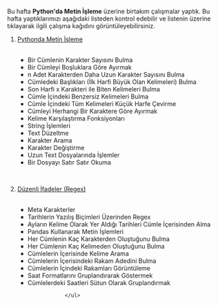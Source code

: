 <p>Bu hafta <b>Python'da Metin İşleme</b> üzerine birtakım çalışmalar yaptık. Bu hafta yaptıklarımızı aşağıdaki listeden kontrol edebilir ve listenin üzerine tıklayarak ilgili çalışma kağıdını görüntüleyebilirsiniz.</p>



<ol type="1">
<li><a href="https://github.com/melikeoguz/Metin-Madenciligi-Calisma-Kagitlari/blob/master/pages/Python'da%20Metin%20İşleme.ipynb">Pythonda Metin İşleme</a></li> </br>
  <ul type="square">
                  <li>Bir Cümlenin Karakter Sayısını Bulma</li>
                  <li>Bir Cümleyi Boşluklara Göre Ayırmak</li>
                  <li>n Adet Karakterden Daha Uzun Karakter Sayısını Bulma</li>
                  <li>Cümledeki Başlıkları (İlk Harfi Büyük Olan Kelimeleri) Bulma</li>
                  <li>Son Harfi x Karakteri ile Biten Kelimeleri Bulma</li>
                  <li>Cümle İçindeki Benzersiz Kelimeleri Bulma</li>
                  <li>Cümle İçindeki Tüm Kelimeleri Küçük Harfe Çevirme</li>
                  <li>Cümleyi Herhangi Bir Karaktere Göre Ayırmak</li>
                  <li>Kelime Karşılaştırma Fonksiyonları</li>
                  <li>String İşlemleri</li>
                  <li>Text Düzeltme</li>
                  <li>Karakter Arama</li>
                  <li>Karakter Değiştirme</li>
                  <li>Uzun Text Dosyalarında İşlemler</li>
                  <li>Bir Dosyayı Satır Satır Okuma</li>
  </ul>
                  
</br><li><a href="https://github.com/melikeoguz/Metin-Madenciligi-Calisma-Kagitlari/blob/master/pages/Düzenli%20İfadeler%20(Regex).ipynb">Düzenli İfadeler (Regex)</a></li> </br>
                <ul type="square">
                <li>Meta Karakterler</li>
                <li>Tarihlerin Yazılış Biçimleri Üzerinden Regex</li>
                <li>Ayların Kelime Olarak Yer Aldığı Tarihleri Cümle İçerisinden Alma</li>
                <li>Pandas Kullanarak Metin İşlemleri</li>
                <li>Her Cümlenin Kaç Karakterden Oluştuğunu Bulma</li>
                <li>Her Cümlenin Kaç Kelimeden Oluştuğunu Bulma</li>
                <li>Cümlelerin İçerisinde Kelime Arama</li>
                <li>Cümlelerin İçerisindeki Rakam Adedini Bulma</li>
                <li>Cümlelerin İçindeki Rakamları Görüntüleme</li>
                <li>Saat Formatlarını Gruplandırarak Göstermek</li>
                <li>Cümlelerdeki Saatleri Sütun Olarak Gruplandırmak</li>
  
                </ul>
<ol>
